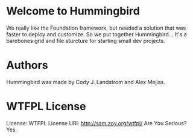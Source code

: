 Welcome to Hummingbird
======================

We really like the Foundation framework, but needed a solution that was faster to deploy and customize.
So we put together Hummingbird... It's a barebones grid and file sturcture for starting small dev projects.


Authors
=========

Hummingbird was made by Cody J. Landstrom and Alex Mejias.


WTFPL License
=============
License: WTFPL
License URI: http://sam.zoy.org/wtfpl/
Are You Serious? Yes.
